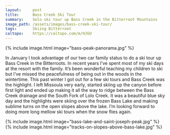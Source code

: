 ```yaml
---
layout:     post
title:      Bass Creek Ski Tour
summary:    Solo ski tour up Bass Creek in the Bitterroot Mountains
image_path: /assets/images/bass-creek-ski-tour/
tags:       Skiing Bitterroot
caltopo:    https://caltopo.com/m/HJGU
---
```

{% include image.html image="bass-peak-panorama.jpg" %}

In January I took advantage of our two car family status to do a ski tour up Bass Creek in the Bitterroots. In recent years I’ve spent most of my ski days at the resort with the family. It’s been wonderful teaching my children to ski but I’ve missed the peacefulness of being out in the woods in the wintertime. This past winter I got out for a few ski tours and Bass Creek was the highlight. I left Missoula very early, started skiing up the canyon before first light and ended up making it all the way to ridge between the Bass Creek drainage and the South Fork of Lolo Creek. It was a beautiful blue sky day and the highlights were skiing over the frozen Bass Lake and making sublime turns on the open slopes above the lake. I’m looking forward to doing more long mellow ski tours when the snow flies again.

{% include image.html image="bass-lake-and-saint-joseph-peak.jpg" %}
{% include image.html image="tracks-on-slopes-above-bass-lake.jpg" %}
